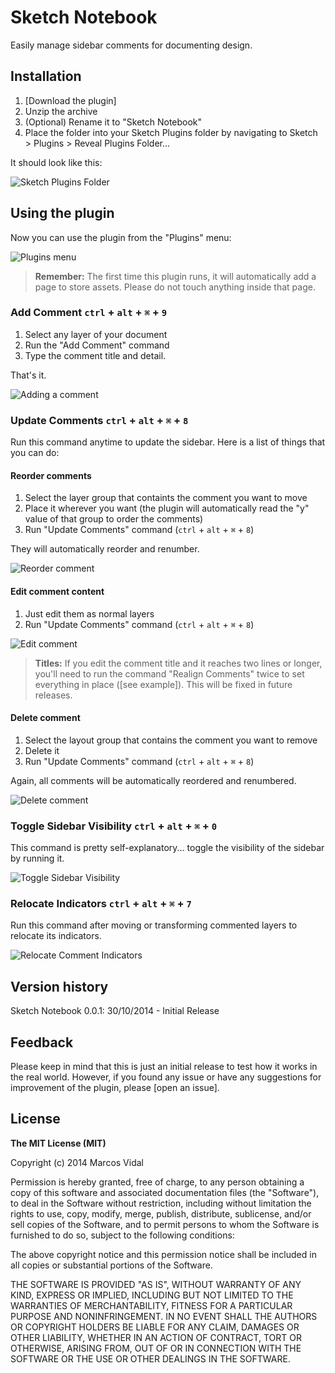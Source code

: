 # Sketch Notebook

Easily manage sidebar comments for documenting design.



## Installation

1. [Download the plugin]
2. Unzip the archive
3. (Optional) Rename it to "Sketch Notebook"
4. Place the folder into your Sketch Plugins folder by navigating to Sketch > Plugins > Reveal Plugins Folder…

It should look like this:

![Sketch Plugins Folder](assets/readme_images/sketchfolder.png?raw=true "Sketch Plugins Folder")

  
## Using the plugin

Now you can use the plugin from the "Plugins" menu:

![Plugins menu](assets/readme_images/pluginmenu.png?raw=true "Plugins menu")

>**Remember:** The first time this plugin runs, it will automatically add a page to store assets. Please do not touch anything inside that page.


  
### Add Comment `ctrl` + `alt` + `⌘` + `9`
1. Select any layer of your document
2. Run the "Add Comment" command
3. Type the comment title and detail. 

That's it.

![Adding a comment](assets/readme_images/add_comment.gif?raw=true "Adding a comment")
  

  
### Update Comments `ctrl` + `alt` + `⌘` + `8`
Run this command anytime to update the sidebar. Here is a list of things that you can do:
  

  
#### Reorder comments
1. Select the layer group that containts the comment you want to move
2. Place it wherever you want (the plugin will automatically read the "y" value of that group to order the comments)
3. Run "Update Comments" command (`ctrl` + `alt` + `⌘` + `8`)

They will automatically reorder and renumber.

![Reorder comment](assets/readme_images/reorder.gif?raw=true "Reorder")
  
  
  
#### Edit comment content
1. Just edit them as normal layers
2. Run "Update Comments" command (`ctrl` + `alt` + `⌘` + `8`)

![Edit comment](assets/readme_images/edit_comment.gif?raw=true "Edit comment")

>**Titles:** If you edit the comment title and it reaches two lines or longer, you'll need to run the command "Realign Comments" twice to set everything in place ([see example]). This will be fixed in future releases.
  
  
  
#### Delete comment
1. Select the layout group that contains the comment you want to remove
2. Delete it
3. Run "Update Comments" command (`ctrl` + `alt` + `⌘` + `8`)

Again, all comments will be automatically reordered and renumbered.

![Delete comment](assets/readme_images/delete_comment.gif?raw=true "Delete comment")
  

  
### Toggle Sidebar Visibility `ctrl` + `alt` + `⌘` + `0`
This command is pretty self-explanatory... toggle the visibility of the sidebar by running it.

![Toggle Sidebar Visibility](assets/readme_images/toggle_visibility.gif?raw=true "Toggle Sidebar Visibility")

### Relocate Indicators `ctrl` + `alt` + `⌘` + `7`
Run this command after moving or transforming commented layers to relocate its indicators.

![Relocate Comment Indicators](assets/readme_images/relocate_indicators.gif?raw=true "Relocate Comment Indicators")

## Version history

Sketch Notebook 0.0.1: 30/10/2014 - Initial Release

## Feedback

Please keep in mind that this is just an initial release to test how it works in the real world. However, if you found any issue or have any suggestions for improvement of the plugin, please [open an issue].


## License

**The MIT License (MIT)**

Copyright (c) 2014 Marcos Vidal

Permission is hereby granted, free of charge, to any person obtaining a copy
of this software and associated documentation files (the "Software"), to deal
in the Software without restriction, including without limitation the rights
to use, copy, modify, merge, publish, distribute, sublicense, and/or sell
copies of the Software, and to permit persons to whom the Software is
furnished to do so, subject to the following conditions:

The above copyright notice and this permission notice shall be included in all
copies or substantial portions of the Software.

THE SOFTWARE IS PROVIDED "AS IS", WITHOUT WARRANTY OF ANY KIND, EXPRESS OR
IMPLIED, INCLUDING BUT NOT LIMITED TO THE WARRANTIES OF MERCHANTABILITY,
FITNESS FOR A PARTICULAR PURPOSE AND NONINFRINGEMENT. IN NO EVENT SHALL THE
AUTHORS OR COPYRIGHT HOLDERS BE LIABLE FOR ANY CLAIM, DAMAGES OR OTHER
LIABILITY, WHETHER IN AN ACTION OF CONTRACT, TORT OR OTHERWISE, ARISING FROM,
OUT OF OR IN CONNECTION WITH THE SOFTWARE OR THE USE OR OTHER DEALINGS IN THE
SOFTWARE.